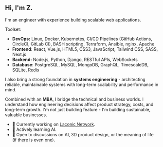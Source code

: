 ## Hi, I'm Z. 

I'm an engineer with experience building scalable web applications.  

Toolset:

- **DevOps:** Linux, Docker, Kubernetes, CI/CD Pipelines (GitHub Actions, CircleCI, GitLab CI), BASH scripting, Terraform, Ansible, nginx, Apache
- **Frontend:** React, Vue.js, HTML5, CSS3, JavaScript, Tailwind CSS, SASS, Next.js
- **Backend:** Node.js, Python, Django, RESTful APIs, WebSockets
- **Database:** PostgreSQL, MySQL, MongoDB, GraphQL, TimescaleDB, SQLite, Redis

I also bring a strong foundation in **systems engineering** - architecting reliable, maintainable systems with long-term scalability and performance in mind.

Combined with an **MBA**, I bridge the technical and business worlds. I understand how engineering decisions affect product strategy, costs, and long-term growth. I'm not just building feature - I'm building sustainable, valuable businesses.


- 🔭 Currently working on [Laconic Network](https://laconic.com/).
- 🌱 Actively learning AI.
- 💬 Open to discussions on AI, 3D product design, or the meaning of life (if there is even one). 
